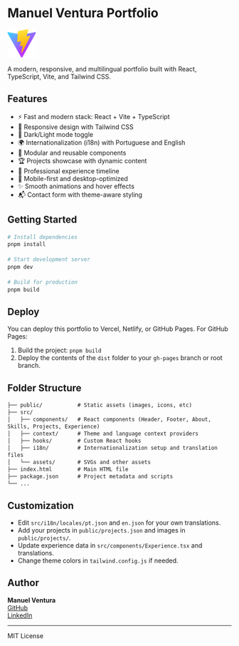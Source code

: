 # Manuel Ventura Portfolio

![Preview](./public/vite.svg)

A modern, responsive, and multilingual portfolio built with React, TypeScript, Vite, and Tailwind CSS.

## Features

- ⚡️ Fast and modern stack: React + Vite + TypeScript
- 🎨 Responsive design with Tailwind CSS
- 🌙 Dark/Light mode toggle
- 🌍 Internationalization (i18n) with Portuguese and English
- 🧩 Modular and reusable components
- 🏆 Projects showcase with dynamic content
- 💼 Professional experience timeline
- 📱 Mobile-first and desktop-optimized
- ✨ Smooth animations and hover effects
- 📬 Contact form with theme-aware styling

## Getting Started

```bash
# Install dependencies
pnpm install

# Start development server
pnpm dev

# Build for production
pnpm build
```

## Deploy

You can deploy this portfolio to Vercel, Netlify, or GitHub Pages. For GitHub Pages:

1. Build the project: `pnpm build`
2. Deploy the contents of the `dist` folder to your `gh-pages` branch or root branch.

## Folder Structure

```
├── public/           # Static assets (images, icons, etc)
├── src/
│   ├── components/   # React components (Header, Footer, About, Skills, Projects, Experience)
│   ├── context/      # Theme and language context providers
│   ├── hooks/        # Custom React hooks
│   ├── i18n/         # Internationalization setup and translation files
│   └── assets/       # SVGs and other assets
├── index.html        # Main HTML file
├── package.json      # Project metadata and scripts
└── ...
```

## Customization

- Edit `src/i18n/locales/pt.json` and `en.json` for your own translations.
- Add your projects in `public/projects.json` and images in `public/projects/`.
- Update experience data in `src/components/Experience.tsx` and translations.
- Change theme colors in `tailwind.config.js` if needed.

## Author

**Manuel Ventura**  
[GitHub](https://github.com/Manuel-AC-Ventura)  
[LinkedIn](https://linkedin.com/in/manuel-ac-ventura)

---

MIT License
